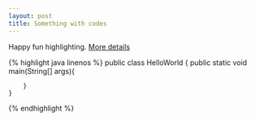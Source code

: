 ```yaml
---
layout: post
title: Something with codes
---
```


Happy fun highlighting. 
[More details](https://github.com/mojombo/jekyll/wiki/liquid-extensions)

{% highlight java linenos %}
 	public class HelloWorld {
 		public static void main(String[] args){

 		}
 	}
{% endhighlight %}


